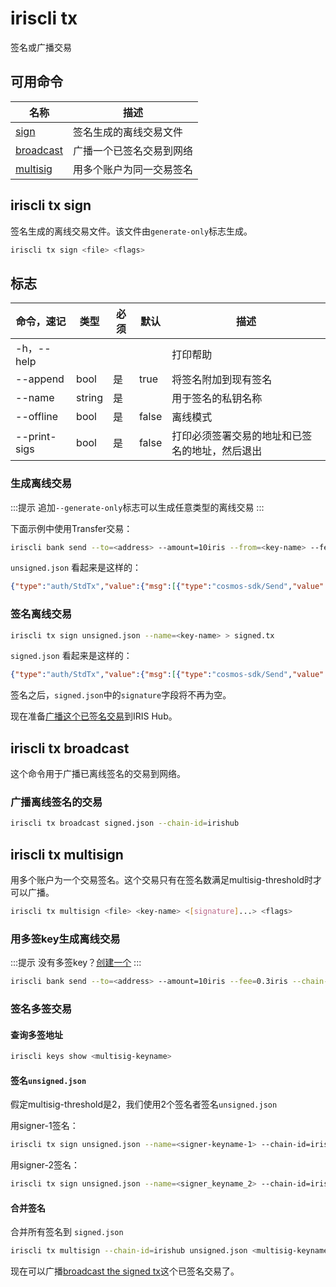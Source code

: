 # iriscli tx

签名或广播交易

## 可用命令

| 名称                               | 描述                     |
| ---------------------------------- | ------------------------ |
| [sign](#iriscli-tx-sign)           | 签名生成的离线交易文件   |
| [broadcast](#iriscli-tx-broadcast) | 广播一个已签名交易到网络 |
| [multisig](#iriscli-tx-multisig)   | 用多个账户为同一交易签名 |

## iriscli tx sign

签名生成的离线交易文件。该文件由`generate-only`标志生成。

```bash
iriscli tx sign <file> <flags>
```

## 标志

| 命令，速记   | 类型   | 必须 | 默认  | 描述                                           |
| ------------ | ------ | ---- | ----- | ---------------------------------------------- |
| -h，--help   |        |      |       | 打印帮助                                       |
| --append     | bool   | 是   | true  | 将签名附加到现有签名                           |
| --name       | string | 是   |       | 用于签名的私钥名称                             |
| --offline    | bool   | 是   | false | 离线模式                                       |
| --print-sigs | bool   | 是   | false | 打印必须签署交易的地址和已签名的地址，然后退出 |

### 生成离线交易

:::提示
追加`--generate-only`标志可以生成任意类型的离线交易
:::

下面示例中使用Transfer交易：

```bash
iriscli bank send --to=<address> --amount=10iris --from=<key-name> --fee=0.3iris --chain-id=irishub --generate-only > unsigned.json
```

`unsigned.json` 看起来是这样的：

```json
{"type":"auth/StdTx","value":{"msg":[{"type":"cosmos-sdk/Send","value":{"inputs":[{"address":"iaa19aamjx3xszzxgqhrh0yqd4hkurkea7f646vaym","coins":[{"denom":"iris-atto","amount":"10000000000000000000"}]}],"outputs":[{"address":"iaa19aamjx3xszzxgqhrh0yqd4hkurkea7f646vaym","coins":[{"denom":"iris-atto","amount":"10000000000000000000"}]}]}}],"fee":{"amount":[{"denom":"iris-atto","amount":"4000000000000000"}],"gas":"200000"},"signatures":null,"memo":""}}
```

### 签名离线交易

```bash
iriscli tx sign unsigned.json --name=<key-name> > signed.tx
```

`signed.json` 看起来是这样的：

```json
{"type":"auth/StdTx","value":{"msg":[{"type":"cosmos-sdk/Send","value":{"inputs":[{"address":"iaa106nhdckyf996q69v3qdxwe6y7408pvyvyxzhxh","coins":[{"denom":"iris-atto","amount":"10000000000000000000"}]}],"outputs":[{"address":"iaa1893x4l2rdshytfzvfpduecpswz7qtpstevr742","coins":[{"denom":"iris-atto","amount":"10000000000000000000"}]}]}}],"fee":{"amount":[{"denom":"iris-atto","amount":"40000000000000000"}],"gas":"200000"},"signatures":[{"pub_key":{"type":"tendermint/PubKeySecp256k1","value":"Auouudrg0P86v2kq2lykdr97AJYGHyD6BJXAQtjR1gzd"},"signature":"sJewd6lKjma49rAiGVfdT+V0YYerKNx6ZksdumVCvuItqGm24bEN9msh7IJ12Sil1lYjqQjdAcjVCX/77FKlIQ==","account_number":"0","sequence":"3"}],"memo":"test"}}
```

签名之后，`signed.json`中的`signature`字段将不再为空。

现在准备[广播这个已签名交易](#iriscli-tx-broadcast)到IRIS Hub。

## iriscli tx broadcast

这个命令用于广播已离线签名的交易到网络。

### 广播离线签名的交易

```bash
iriscli tx broadcast signed.json --chain-id=irishub
```

## iriscli tx multisign

用多个账户为一个交易签名。这个交易只有在签名数满足multisig-threshold时才可以广播。

```bash
iriscli tx multisign <file> <key-name> <[signature]...> <flags>
```

### 用多签key生成离线交易

:::提示
没有多签key？[创建一个](keys.md#create-a-multisig-key)
:::

```bash
iriscli bank send --to=<address> --amount=10iris --fee=0.3iris --chain-id=irishub --from=<multisig-keyname> --generate-only > unsigned.json
```

### 签名多签交易

#### 查询多签地址

```bash
iriscli keys show <multisig-keyname>
```

#### 签名`unsigned.json`

假定multisig-threshold是2，我们使用2个签名者签名`unsigned.json`

用signer-1签名：

```bash
iriscli tx sign unsigned.json --name=<signer-keyname-1> --chain-id=irishub --multisig=<multisig-address> --signature-only > signed-1.json
```

用signer-2签名：

```bash
iriscli tx sign unsigned.json --name=<signer_keyname_2> --chain-id=irishub --multisig=<multisig-address> --signature-only > signed-2.json
```

#### 合并签名

合并所有签名到 `signed.json`

```bash
iriscli tx multisign --chain-id=irishub unsigned.json <multisig-keyname> signed-1.json signed-2.json > signed.json
```

现在可以广播[broadcast the signed tx](#iriscli-tx-broadcast)这个已签名交易了。
